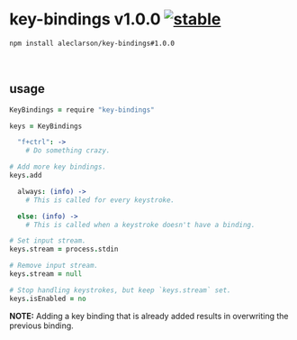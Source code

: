 
# key-bindings v1.0.0 [![stable](http://badges.github.io/stability-badges/dist/stable.svg)](http://github.com/badges/stability-badges)

```sh
npm install aleclarson/key-bindings#1.0.0
```

&nbsp;

## usage

```CoffeeScript
KeyBindings = require "key-bindings"

keys = KeyBindings

  "f+ctrl": ->
    # Do something crazy.

# Add more key bindings.
keys.add

  always: (info) ->
    # This is called for every keystroke.

  else: (info) ->
    # This is called when a keystroke doesn't have a binding.

# Set input stream.
keys.stream = process.stdin

# Remove input stream.
keys.stream = null

# Stop handling keystrokes, but keep `keys.stream` set.
keys.isEnabled = no
```

**NOTE:** Adding a key binding that is already added results in overwriting the previous binding.
